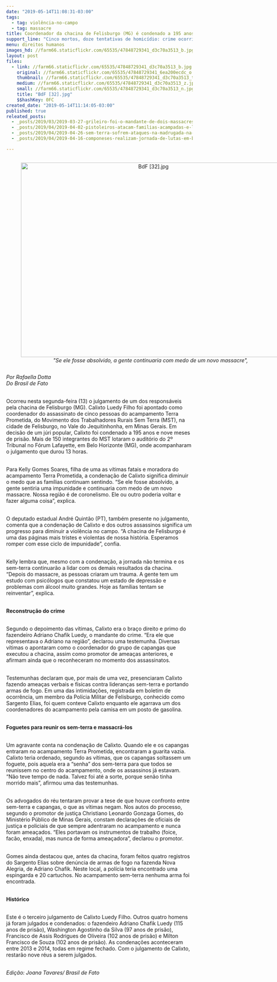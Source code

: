 ```yaml
---
date: "2019-05-14T11:08:31-03:00"
tags:
  - tag: violência-no-campo
  - tag: massacre
title: Coordenador da chacina de Felisburgo (MG) é condenado a 195 anos de prisão
support_line: "Cinco mortos, doze tentativas de homicídio: crime ocorrido em acampamento do MST em 2004 foi julgado 15 anos depois"
menu: direitos humanos
images_hd: //farm66.staticflickr.com/65535/47848729341_d3c70a3513_b.jpg
layout: post
files:
  - link: //farm66.staticflickr.com/65535/47848729341_d3c70a3513_b.jpg
    original: //farm66.staticflickr.com/65535/47848729341_6ea200ecdc_o.jpg
    thumbnail: //farm66.staticflickr.com/65535/47848729341_d3c70a3513_t.jpg
    medium: //farm66.staticflickr.com/65535/47848729341_d3c70a3513_z.jpg
    small: //farm66.staticflickr.com/65535/47848729341_d3c70a3513_n.jpg
    title: "BdF [32].jpg"
    $$hashKey: 0FC
created_date: "2019-05-14T11:14:05-03:00"
published: true
releated_posts:
  - _posts/2019/03/2019-03-27-grileiro-foi-o-mandante-de-dois-massacres-na-regiao-de-tucurui-pa-que-vitimaram-seis-pessoas.md
  - _posts/2019/04/2019-04-02-pistoleiros-atacam-familias-acampadas-e-lideranca-e-assassinada-no-amazonas.md
  - _posts/2019/04/2019-04-26-sem-terra-sofrem-ataques-na-madrugada-na-chapada-diamantina.md
  - _posts/2019/04/2019-04-16-componeses-realizam-jornada-de-lutas-em-belem-no-para.md

---
```

<div style="text-align:center">
<figure class="image" style="display:inline-block"><img alt="BdF [32].jpg" height="525" src="//farm66.staticflickr.com/65535/47848729341_d3c70a3513_b.jpg" width="700" />
<figcaption><em>&quot;Se ele fosse absolvido, a gente continuaria com medo de um novo massacre&quot;,</em></figcaption>
</figure>
</div>

<p><em>Por Rafaella Dotta<br />
Do Brasil de Fato</em><br />
&nbsp;</p>

<p>Ocorreu nesta segunda-feira (13) o julgamento de um dos respons&aacute;veis pela chacina de Felisburgo (MG). Calixto Luedy Filho foi apontado como coordenador do assassinato de cinco pessoas do acampamento Terra Prometida, do Movimento dos Trabalhadores Rurais Sem Terra (MST), na cidade de Felisburgo, no Vale do Jequitinhonha, em Minas Gerais. Em decis&atilde;o de um j&uacute;ri popular, Calixto foi condenado a 195 anos e nove meses de pris&atilde;o. Mais de 150 integrantes do MST lotaram o audit&oacute;rio do 2&ordm; Tribunal no F&oacute;rum Lafayette, em Belo Horizonte (MG), onde acompanharam o julgamento que durou 13 horas.<br />
&nbsp;</p>

<p>Para Kelly Gomes Soares, filha de uma as v&iacute;timas fatais e moradora do acampamento Terra Prometida, a condena&ccedil;&atilde;o de Calixto significa diminuir o medo que as fam&iacute;lias continuam sentindo. &ldquo;Se ele fosse absolvido, a gente sentiria uma impunidade e continuaria com medo de um novo massacre. Nossa regi&atilde;o &eacute; de coronelismo. Ele ou outro poderia voltar e fazer alguma coisa&rdquo;, explica.<br />
&nbsp;</p>

<p>O deputado estadual Andr&eacute; Quint&atilde;o (PT), tamb&eacute;m presente no julgamento, comenta que a condena&ccedil;&atilde;o de Calixto e dos outros assassinos significa um progresso para diminuir a viol&ecirc;ncia no campo. &ldquo;A chacina de Felisburgo &eacute; uma das p&aacute;ginas mais tristes e violentas de nossa hist&oacute;ria. Esperamos romper com esse ciclo de impunidade&rdquo;, confia.<br />
&nbsp;</p>

<p>Kelly lembra que, mesmo com a condena&ccedil;&atilde;o, a jornada n&atilde;o termina e os sem-terra continuar&atilde;o a lidar com os demais resultados da chacina. &ldquo;Depois do massacre, as pessoas criaram um trauma. A gente tem um estudo com psic&oacute;logos que constatou um estado de depress&atilde;o e problemas com &aacute;lcool muito grandes. Hoje as fam&iacute;lias tentam se reinventar&rdquo;, explica.<br />
&nbsp;</p>

<p><strong>Reconstru&ccedil;&atilde;o do crime</strong><br />
&nbsp;</p>

<p>Segundo o depoimento das v&iacute;timas, Calixto era o bra&ccedil;o direito e primo do fazendeiro Adriano Chafik Luedy, o mandante do crime. &ldquo;Era ele que representava o Adriano na regi&atilde;o&rdquo;, declarou uma testemunha. Diversas v&iacute;timas o apontaram como o coordenador do grupo de capangas que executou a chacina, assim como promotor de amea&ccedil;as anteriores, e afirmam ainda que o reconheceram no momento dos assassinatos.<br />
&nbsp;</p>

<p>Testemunhas declaram que, por mais de uma vez, presenciaram Calixto fazendo amea&ccedil;as verbais e f&iacute;sicas contra lideran&ccedil;as sem-terra e portando armas de fogo. Em uma das intimida&ccedil;&otilde;es, registrada em boletim de ocorr&ecirc;ncia, um membro da Pol&iacute;cia Militar de Felisburgo, conhecido como Sargento Elias, foi quem conteve Calixto enquanto ele agarrava um dos coordenadores do acampamento pela camisa em um posto de gasolina.<br />
&nbsp;</p>

<p><strong>Foguetes para reunir os sem-terra e massacr&aacute;-los</strong><br />
&nbsp;</p>

<p>Um agravante conta na condena&ccedil;&atilde;o de Calixto. Quando ele e os capangas entraram no acampamento Terra Prometida, encontraram a guarita vazia. Calixto teria ordenado, segundo as v&iacute;timas, que os capangas soltassem um foguete, pois aquela era a &ldquo;senha&rdquo; dos sem-terra para que todos se reunissem no centro do acampamento, onde os assassinos j&aacute; estavam. &ldquo;N&atilde;o teve tempo de nada. Talvez foi at&eacute; a sorte, porque sen&atilde;o tinha morrido mais&rdquo;, afirmou uma das testemunhas.<br />
&nbsp;</p>

<p>Os advogados do r&eacute;u tentaram provar a tese de que houve confronto entre sem-terra e capangas, o que as v&iacute;timas negam. Nos autos do processo, segundo o promotor de justi&ccedil;a Christiano Leonardo Gonzaga Gomes, do Minist&eacute;rio P&uacute;blico de Minas Gerais, constam declara&ccedil;&otilde;es de oficiais de justi&ccedil;a e policiais de que sempre adentraram no acampamento e nunca foram amea&ccedil;ados. &ldquo;Eles portavam os instrumentos de trabalho (foice, fac&atilde;o, enxada), mas nunca de forma amea&ccedil;adora&rdquo;, declarou o promotor.<br />
&nbsp;</p>

<p>Gomes ainda destacou que, antes da chacina, foram feitos quatro registros do Sargento Elias sobre den&uacute;ncia de armas de fogo na fazenda Nova Alegria, de Adriano Chafik. Neste local, a pol&iacute;cia teria encontrado uma espingarda e 20 cartuchos. No acampamento sem-terra nenhuma arma foi encontrada.<br />
&nbsp;</p>

<p><strong>Hist&oacute;rico</strong><br />
&nbsp;</p>

<p>Este &eacute; o terceiro julgamento de Calixto Luedy Filho. Outros quatro homens j&aacute; foram julgados e condenados: o fazendeiro Adriano Chafik Luedy (115 anos de pris&atilde;o), Washington Agostinho da Silva (97 anos de pris&atilde;o), Francisco de Assis Rodrigues de Oliveira (102 anos de pris&atilde;o) e Milton Francisco de Souza (102 anos de pris&atilde;o). As condena&ccedil;&otilde;es aconteceram entre 2013 e 2014, todas em regime fechado. Com o julgamento de Calixto, restar&atilde;o nove r&eacute;us a serem julgados.<br />
&nbsp;</p>

<p><em>Edi&ccedil;&atilde;o: Joana Tavares/ Brasil de Fato</em></p>
